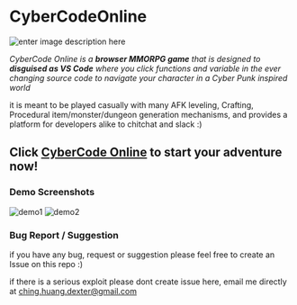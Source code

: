 
# CyberCodeOnline
![enter image description here](https://github.com/DexterHuang/CyberCodeOnline/raw/master/resources/logo-black.png)

*CyberCode Online is a **browser MMORPG game** that is designed to **disguised as VS Code***
*where you click functions and variable in the ever changing source code to navigate your character in a Cyber Punk inspired world*

it is meant to be played casually with many AFK leveling, Crafting, Procedural item/monster/dungeon generation mechanisms, and provides a platform for developers alike to chitchat and slack :)

## Click [CyberCode Online](https://cybercodeonline.com/) to start your adventure now!

### Demo Screenshots
![demo1](https://github.com/DexterHuang/CyberCodeOnline/raw/master/resources/demo.png)
![demo2](https://github.com/DexterHuang/CyberCodeOnline/raw/master/resources/demo2.png)
### Bug Report / Suggestion
if you have any bug, request or suggestion please feel free to create an Issue on this repo :) 

if there is a serious exploit please dont create issue here, email me directly at ching.huang.dexter@gmail.com
